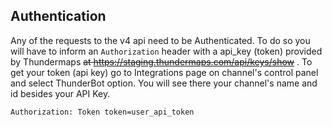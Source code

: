 ## Authentication
Any of the requests to the v4 api need to be Authenticated.
To do so you will have to inform an `Authorization` header with a api_key (token)
provided by Thundermaps ~~at https://staging.thundermaps.com/api/keys/show~~ . To get your token (api key) go to Integrations page on channel's control panel and select ThunderBot option. You will see there your channel's name and id besides your API Key.

```
Authorization: Token token=user_api_token
```
